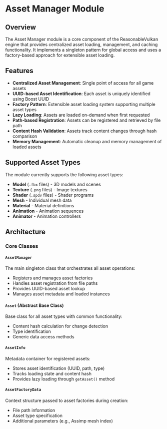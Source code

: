 
# Asset Manager Module

## Overview

The Asset Manager module is a core component of the ReasonableVulkan engine that provides centralized asset loading, management, and caching functionality. It implements a singleton pattern for global access and uses a factory-based approach for extensible asset loading.

## Features

- **Centralized Asset Management**: Single point of access for all game assets
- **UUID-based Asset Identification**: Each asset is uniquely identified using Boost UUID
- **Factory Pattern**: Extensible asset loading system supporting multiple asset types
- **Lazy Loading**: Assets are loaded on-demand when first requested
- **Path-based Registration**: Assets can be registered and retrieved by file path
- **Content Hash Validation**: Assets track content changes through hash comparison
- **Memory Management**: Automatic cleanup and memory management of loaded assets

## Supported Asset Types

The module currently supports the following asset types:

- **Model** (`.fbx` files) - 3D models and scenes
- **Texture** (`.png` files) - Image textures
- **Shader** (`.spdv` files) - Shader programs
- **Mesh** - Individual mesh data
- **Material** - Material definitions
- **Animation** - Animation sequences
- **Animator** - Animation controllers

## Architecture

### Core Classes

#### `AssetManager`
The main singleton class that orchestrates all asset operations:
- Registers and manages asset factories
- Handles asset registration from file paths
- Provides UUID-based asset lookup
- Manages asset metadata and loaded instances

#### `Asset` (Abstract Base Class)
Base class for all asset types with common functionality:
- Content hash calculation for change detection
- Type identification
- Generic data access methods

#### `AssetInfo`
Metadata container for registered assets:
- Stores asset identification (UUID, path, type)
- Tracks loading state and content hash
- Provides lazy loading through `getAsset()` method

#### `AssetFactoryData`
Context structure passed to asset factories during creation:
- File path information
- Asset type specification
- Additional parameters (e.g., Assimp mesh index)
